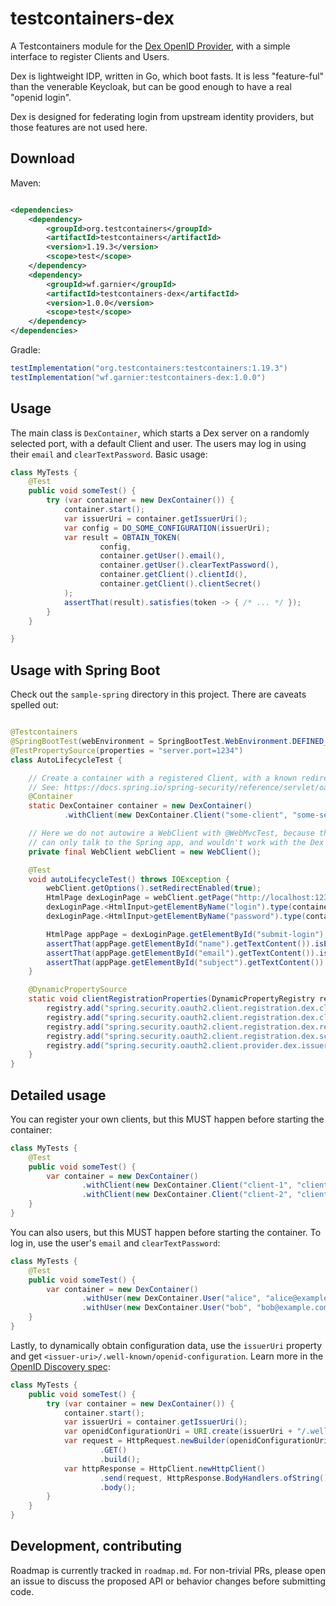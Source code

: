 # testcontainers-dex

A Testcontainers module for the [Dex OpenID Provider](https://dexidp.io), with
a simple interface to register Clients and Users.

Dex is lightweight IDP, written in Go, which boot fasts. It is less "feature-ful"
than the venerable Keycloak, but can be good enough to have a real "openid login".

Dex is designed for federating login from upstream identity providers, but those
features are not used here.

## Download

Maven:

```xml

<dependencies>
    <dependency>
        <groupId>org.testcontainers</groupId>
        <artifactId>testcontainers</artifactId>
        <version>1.19.3</version>
        <scope>test</scope>
    </dependency>
    <dependency>
        <groupId>wf.garnier</groupId>
        <artifactId>testcontainers-dex</artifactId>
        <version>1.0.0</version>
        <scope>test</scope>
    </dependency>
</dependencies>
```

Gradle:

```gradle
testImplementation("org.testcontainers:testcontainers:1.19.3")
testImplementation("wf.garnier:testcontainers-dex:1.0.0")
```

## Usage

The main class is `DexContainer`, which starts a Dex server on a randomly selected port,
with a default Client and user. The users may log in using their `email` and `clearTextPassword`.
Basic usage:

```java
class MyTests {
    @Test
    public void someTest() {
        try (var container = new DexContainer()) {
            container.start();
            var issuerUri = container.getIssuerUri();
            var config = DO_SOME_CONFIGURATION(issuerUri);
            var result = OBTAIN_TOKEN(
                    config,
                    container.getUser().email(),
                    container.getUser().clearTextPassword(),
                    container.getClient().clientId(),
                    container.getClient().clientSecret()
            );
            assertThat(result).satisfies(token -> { /* ... */ });
        }
    }

}
```

## Usage with Spring Boot

Check out the `sample-spring` directory in this project. There are caveats spelled out:

```java

@Testcontainers
@SpringBootTest(webEnvironment = SpringBootTest.WebEnvironment.DEFINED_PORT)
@TestPropertySource(properties = "server.port=1234")
class AutoLifecycleTest {

    // Create a container with a registered Client, with a known redirect URI.
    // See: https://docs.spring.io/spring-security/reference/servlet/oauth2/login/core.html#oauth2login-sample-redirect-uri
    @Container
    static DexContainer container = new DexContainer()
            .withClient(new DexContainer.Client("some-client", "some-secret", "http://localhost:1234/login/oauth2/code/dex"));

    // Here we do not autowire a WebClient with @WebMvcTest, because that client
    // can only talk to the Spring app, and wouldn't work with the Dex login page.
    private final WebClient webClient = new WebClient();

    @Test
    void autoLifecycleTest() throws IOException {
        webClient.getOptions().setRedirectEnabled(true);
        HtmlPage dexLoginPage = webClient.getPage("http://localhost:1234/");
        dexLoginPage.<HtmlInput>getElementByName("login").type(container.getUser().email());
        dexLoginPage.<HtmlInput>getElementByName("password").type(container.getUser().clearTextPassword());

        HtmlPage appPage = dexLoginPage.getElementById("submit-login").click();
        assertThat(appPage.getElementById("name").getTextContent()).isEqualTo("admin");
        assertThat(appPage.getElementById("email").getTextContent()).isEqualTo("admin@example.com");
        assertThat(appPage.getElementById("subject").getTextContent()).isNotBlank();
    }

    @DynamicPropertySource
    static void clientRegistrationProperties(DynamicPropertyRegistry registry) {
        registry.add("spring.security.oauth2.client.registration.dex.client-id", () -> container.getClient().clientId());
        registry.add("spring.security.oauth2.client.registration.dex.client-secret", () -> container.getClient().clientSecret());
        registry.add("spring.security.oauth2.client.registration.dex.redirect-uri", () -> container.getClient().redirectUri());
        registry.add("spring.security.oauth2.client.registration.dex.scope", () -> "openid,email,profile");
        registry.add("spring.security.oauth2.client.provider.dex.issuer-uri", () -> container.getIssuerUri());
    }
}
```

## Detailed usage

You can register your own clients, but this MUST happen before starting the container:

```java
class MyTests {
    @Test
    public void someTest() {
        var container = new DexContainer()
                .withClient(new DexContainer.Client("client-1", "client-1-secret", "https://one.example.com/authorized"))
                .withClient(new DexContainer.Client("client-2", "client-2-secret", "https://two.example.com/authorized"));
    }
}
```

You can also users, but this MUST happen before starting the container. To log in, use the user's `email` and
`clearTextPassword`:

```java
class MyTests {
    @Test
    public void someTest() {
        var container = new DexContainer()
                .withUser(new DexContainer.User("alice", "alice@example.com", "alice-password"))
                .withUser(new DexContainer.User("bob", "bob@example.com", "bob-password"));
    }
}
```

Lastly, to dynamically obtain configuration data, use the `issuerUri` property and get
`<issuer-uri>/.well-known/openid-configuration`. Learn more in the
[OpenID Discovery spec](https://openid.net/specs/openid-connect-discovery-1_0.html):

```java
class MyTests {
    public void someTest() {
        try (var container = new DexContainer()) {
            container.start();
            var issuerUri = container.getIssuerUri();
            var openidConfigurationUri = URI.create(issuerUri + "/.well-known/openid-configuration");
            var request = HttpRequest.newBuilder(openidConfigurationUri)
                    .GET()
                    .build();
            var httpResponse = HttpClient.newHttpClient()
                    .send(request, HttpResponse.BodyHandlers.ofString())
                    .body();
        }
    }
}
```

## Development, contributing

Roadmap is currently tracked in `roadmap.md`. For non-trivial PRs, please open an issue to discuss
the proposed API or behavior changes before submitting code.
